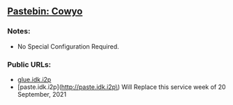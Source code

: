 [Pastebin: Cowyo](pastebin.html)
-----------------------------------------

### Notes:

 - No Special Configuration Required.

### Public URLs:

 - [glue.idk.i2p](http://glue.idk.i2p)
 - \[paste.idk.i2p\]\(http://paste.idk.i2p\) Will Replace this service week of 20 September, 2021
